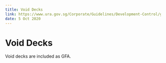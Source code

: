 ```yaml
---
title: Void Decks
link: https://www.ura.gov.sg/Corporate/Guidelines/Development-Control/gross-floor-area/GFA/VoidDecks
date: 5 Oct 2020
---
```


# Void Decks

Void decks are included as GFA.
